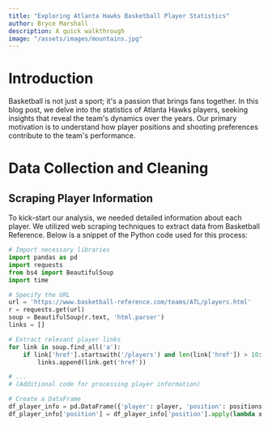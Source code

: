 ```yaml
---
title: "Exploring Atlanta Hawks Basketball Player Statistics"
author: Bryce Marshall
description: A quick walkthrough   
image: "/assets/images/mountains.jpg"
---
```


# Introduction

Basketball is not just a sport; it's a passion that brings fans together. In this blog post, we delve into the statistics of Atlanta Hawks players, seeking insights that reveal the team's dynamics over the years. Our primary motivation is to understand how player positions and shooting preferences contribute to the team's performance.

# Data Collection and Cleaning

## Scraping Player Information

To kick-start our analysis, we needed detailed information about each player. We utilized web scraping techniques to extract data from Basketball Reference. Below is a snippet of the Python code used for this process:

```python
# Import necessary libraries
import pandas as pd
import requests
from bs4 import BeautifulSoup
import time

# Specify the URL
url = 'https://www.basketball-reference.com/teams/ATL/players.html'
r = requests.get(url)
soup = BeautifulSoup(r.text, 'html.parser')
links = []

# Extract relevant player links
for link in soup.find_all('a'):
    if link['href'].startswith('/players') and len(link['href']) > 10:
        links.append(link.get('href'))

# ...
# (Additional code for processing player information)

# Create a DataFrame
df_player_info = pd.DataFrame({'player': player, 'position': positions, 'shoots': shoots})
df_player_info['position'] = df_player_info['position'].apply(lambda x: x.split()[0])

